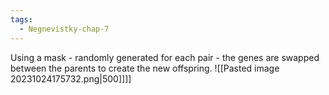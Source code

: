 ```yaml
---
tags:
  - Negnevistky-chap-7
---
```

Using a mask - randomly generated for each pair - the genes are swapped between the parents to create the new offspring.
![[Pasted image 20231024175732.png|500]]]]